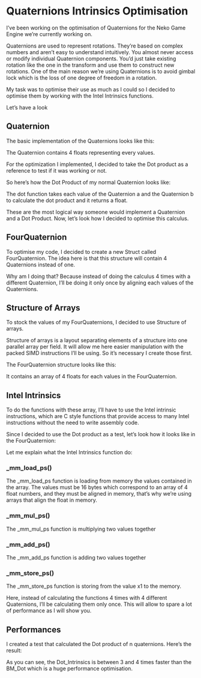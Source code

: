 # Quaternions Intrinsics Optimisation
I’ve been working on the optimisation of Quaternions for the Neko Game Engine we’re currently working on.

Quaternions are used to represent rotations. They’re based on complex numbers and aren’t easy to understand intuitively. You almost never access or modify individual Quaternion components. You’d just take existing rotation like the one in the transform and use them to construct new rotations. One of the main reason we’re using Quaternions is to avoid gimbal lock which is the loss of one degree of freedom in a rotation.

<!--- Show a picture illustrating quaternions and rotations --->

My task was to optimise their use as much as I could so I decided to optimise them by working with the Intel Intrinsics functions.

Let’s have a look

## Quaternion
The basic implementation of the Quaternions looks like this:

<!--- Show in code the implementation --->

The Quaternion contains 4 floats representing every values.

For the optimization I implemented, I decided to take the Dot product as a reference to test if it was working or not.

So here’s how the Dot Product of my normal Quaternion looks like:

<!--- Show in code the implementation --->

The dot function takes each value of the Quaternion a and the Quaternion b to calculate the dot product and it returns a float.

These are the most logical way someone would implement a Quaternion and a Dot Product. Now, let’s look how I decided to optimise this calculus.

## FourQuaternion
To optimise my code, I decided to create a new Struct called FourQuaternion. The idea here is that this structure will contain 4 Quaternions instead of one.

Why am I doing that? Because instead of doing the calculus 4 times with a different Quaternion, I’ll be doing it only once by aligning each values of the Quaternions.

## Structure of Arrays
To stock the values of my FourQuaternions, I decided to use Structure of arrays.

Structure of arrays is a layout separating elements of a structure into one parallel array per field. It will allow me here easier manipulation with the packed SIMD instructions I’ll be using. So it’s necessary I create those first.

The FourQuaternion structure looks like this:

<!--- Show in code the implementation --->

It contains an array of 4 floats for each values in the FourQuaternion.

## Intel Intrinsics
To do the functions with these array, I’ll have to use the Intel intrinsic instructions, which are C style functions that provide access to many Intel instructions without the need to write assembly code. 

Since I decided to use the Dot product as a test, let’s look how it looks like in the FourQuaternion:

<!--- Show in code the implementation --->

Let me explain what the Intel Intrinsics function do:

### _mm_load_ps()
The _mm_load_ps function is loading from memory the values contained in the array. The values must be 16 bytes which correspond to an array of 4 float numbers, and they must be aligned in memory, that’s why we’re using arrays that align the float in memory.

### _mm_mul_ps()
The  _mm_mul_ps function is multiplying two values together

### _mm_add_ps()
The _mm_add_ps function is adding two values together

### _mm_store_ps()
The _mm_store_ps function is storing from the value x1 to the memory.

Here, instead of calculating the functions 4 times with 4 different Quaternions, I’ll be calculating them only once. This will allow to spare a lot of performance as I will show you.

## Performances
I created a test that calculated the Dot product of n quaternions. Here’s the result:

<!--- Show a graphic of the code --->

As you can see, the Dot_Intrinsics is between 3 and 4 times faster than the BM_Dot which is a huge performance optimisation.

<!--- Conclusion --->
